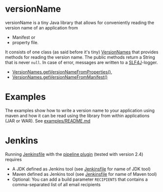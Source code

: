 versionName
===========

versionName is a tiny Java library that allows for conveniently reading the version name of an application from

 - Manifest or
 - property file.

It consists of one class (as said before it's tiny) [VersionNames](versionName/src/main/java/de/triology/versionName/VersionNames.java) that provides methods for reading the version name.
The public methods return a String that is never `null`. In case of error, messages are written to a [SLF4J](http://slf4j.org/)-logger.

- [VersionNames.getVersionNameFromProperties()](../versionName/src/main/java/de/triology/versionname/VersionNames.java),
- [VersionNames.getVersionNameFromManifest()](../versionName/src/main/java/de/triology/versionname/VersionNames.java)

# Examples
The examples show how to write a version name to your application using maven and how it can be read using the library from within applications (JAR or WAR).
See [examples/README.md](examples/README.md)

# Jenkins
Running [Jenkinsfile](Jenkinsfile) with the [pipeline plugin](https://wiki.jenkins-ci.org/display/JENKINS/Pipeline+Plugin) (tested with version 2.4) requires
- A JDK defined as  Jenkins tool (see [Jenkinsfile](Jenkinsfile) for name of JDK tool)
- Maven defined as Jenkins tool (see [Jenkinsfile](Jenkinsfile) for name of Maven tool)
- Optional: You can add a build parameter `RECIPIENTS` that contains a comma-separated list of all email recipients
